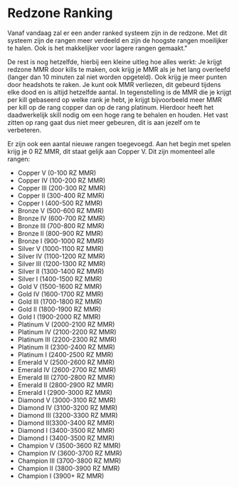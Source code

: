 # Redzone Ranking

Vanaf vandaag zal er een ander ranked systeem zijn in de redzone. Met dit systeem zijn de rangen meer verdeeld en zijn de hoogste rangen moeilijker te halen. Ook is het makkelijker voor lagere rangen gemaakt."

De rest is nog hetzelfde, hierbij een kleine uitleg hoe alles werkt:
Je krijgt redzone MMR door kills te maken, ook krijg je MMR als je het lang overleefd (langer dan 10 minuten zal niet worden opgeteld). Ook krijg je meer punten door headshots te raken. 
Je kunt ook MMR verliezen, dit gebeurd tijdens elke dood en is altijd hetzelfde aantal. In tegenstelling is de MMR die je krijgt per kill gebaseerd op welke rank je hebt, je krijgt bijvoorbeeld meer MMR per kill op de rang copper dan op de rang platinum. Hierdoor heeft het daadwerkelijk skill nodig om een hoge rang te behalen en houden. Het vast zitten op rang gaat dus niet meer gebeuren, dit is aan jezelf om te verbeteren.

Er zijn ook een aantal nieuwe rangen toegevoegd. Aan het begin met spelen krijg je 0 RZ MMR, dit staat gelijk aan Copper V.
Dit zijn momenteel alle rangen:

- Copper V (0-100 RZ MMR)
- Copper IV (100-200 RZ MMR)
- Copper III (200-300 RZ MMR)
- Copper II (300-400 RZ MMR)
- Copper I (400-500 RZ MMR)
- Bronze V (500-600 RZ MMR)
- Bronze IV (600-700 RZ MMR)
- Bronze III (700-800 RZ MMR)
- Bronze II (800-900 RZ MMR)
- Bronze I (900-1000 RZ MMR)
- Silver V (1000-1100 RZ MMR)
- Silver IV (1100-1200 RZ MMR)
- Silver III (1200-1300 RZ MMR)
- Silver II (1300-1400 RZ MMR)
- Silver I (1400-1500 RZ MMR)
- Gold V (1500-1600 RZ MMR)
- Gold IV (1600-1700 RZ MMR)
- Gold III (1700-1800 RZ MMR)
- Gold II (1800-1900 RZ MMR)
- Gold I (1900-2000 RZ MMR)
- Platinum V (2000-2100 RZ MMR)
- Platinum IV (2100-2200 RZ MMR)
- Platinum III (2200-2300 RZ MMR)
- Platinum II (2300-2400 RZ MMR)
- Platinum I (2400-2500 RZ MMR)
- Emerald V (2500-2600 RZ MMR)
- Emerald IV (2600-2700 RZ MMR)
- Emerald III (2700-2800 RZ MMR)
- Emerald II (2800-2900 RZ MMR)
- Emerald I (2900-3000 RZ MMR)
- Diamond V (3000-3100 RZ MMR)
- Diamond IV (3100-3200 RZ MMR)
- Diamond III (3200-3300 RZ MMR)
- Diamond II(3300-3400 RZ MMR)
- Diamond I (3400-3500 RZ MMR)
- Diamond I (3400-3500 RZ MMR)
- Champion V (3500-3600 RZ MMR)
- Champion IV (3600-3700 RZ MMR)
- Champion III (3700-3800 RZ MMR)
- Champion II (3800-3900 RZ MMR)
- Champion I (3900+ RZ MMR)